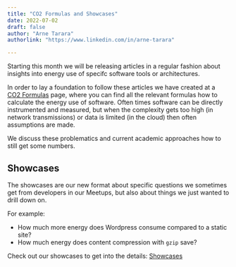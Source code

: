 ```yaml
---
title: "CO2 Formulas and Showcases"
date: 2022-07-02
draft: false
author: "Arne Tarara"
authorlink: "https://www.linkedin.com/in/arne-tarara"

---
```



Starting this month we will be releasing articles in a regular fashion about insights
into energy use of specifc software tools or architectures.

In order to lay a foundation to follow these articles we have created at a [CO2 Formulas](/co2-formulas) 
page, where you can find all the relevant formulas how to calculate the energy
use of software.
Often times software can be directly instrumented and measured, but when the complexity 
gets too high (in network transmissions) or data is limited (in the cloud) then 
often assumptions are made.

We discuss these problematics and current academic approaches how to still get some
numbers.

## Showcases

The showcases are our new format about specific questions we sometimes get from 
developers in our Meetups, but also about things we just wanted to drill down on.

For example:
- How much more energy does Wordpress consume compared to a static site?
- How much energy does content compression with `gzip` save?

Check out our showcases to get into the details: [Showcases](/showcases)